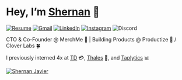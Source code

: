 # Hey, I’m [Shernan](https://shernanjavier.com/) 👋

[![Resume](https://img.shields.io/badge/Resume-%23018EF5.svg?style=flat&logo=readme&logoColor=white)](https://drive.google.com/file/d/1_qmKdsMpTXzzXtwCWYEGh90puMwCTtKa/view) 
[![Gmail](https://img.shields.io/badge/Email-%23e34d41.svg?style=flat&logo=gmail&logoColor=white)](mailto:shernanjavier@gmail.com) 
[![LinkedIn](https://img.shields.io/badge/LinkedIn-%230077B5.svg?style=flat&logo=linkedin&logoColor=white)](https://linkedin.com/in/shernanjavier)
[![Instagram](https://img.shields.io/badge/Instagram-%23E4405F.svg?style=flat&logo=Instagram&logoColor=white)](https://www.instagram.com/shernan.javier/)
![Discord](https://img.shields.io/badge/shernan-%237289DA.svg?style=flat&logo=discord&logoColor=white) 


CTO & Co-Founder @ MerchMe 👕 | Building Products @ Productize 💎 / Clover Labs 🍀

  
I previously interned 4x at [TD](https://td.com/) 💳, [Thales](https://www.thalesgroup.com/en) 🔐, and [Taplytics](https://www.taplytics.com/) 📊


<a href="https://www.github.com/ShernanJ" target="_blank"><img src="https://komarev.com/ghpvc/?username=ShernanJ&label=Profile%20views&color=0e75b6&style=flat" alt="Shernan Javier" /></a>
